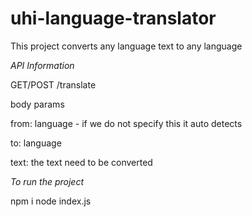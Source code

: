 # uhi-language-translator


This project converts any language text to any language

*API Information*

GET/POST <base host name>/translate

body params

from: language - if we do not specify this it auto detects

to: language

text: the text need to be converted



*To run the project*

npm i
node index.js
